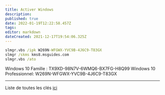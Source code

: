```yaml
---
title: Activer Windows
description: 
published: true
date: 2022-01-19T12:22:58.457Z
tags: 
editor: markdown
dateCreated: 2021-12-17T19:54:06.325Z
---
```


```cmd
slmgr.vbs /ipk W269N-WFGWX-YVC9B-4J6C9-T83GX
slmgr /skms kms8.msguides.com
slmgr.vbs /ato
```
Windows 10 Famille : TX9XD-98N7V-6WMQ6-BX7FG-H8Q99
Windows 10 Professionnel: W269N-WFGWX-YVC9B-4J6C9-T83GX

---

Liste de toutes les clés [ici](https://docs.microsoft.com/fr-fr/windows-server/get-started/kms-client-activation-keys)